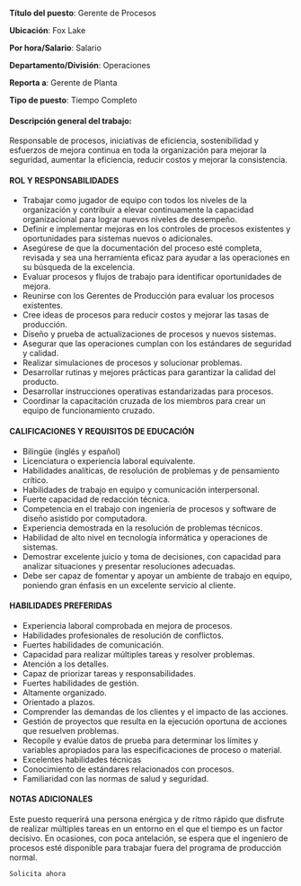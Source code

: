 __Título del puesto__: Gerente de Procesos

__Ubicación__: Fox Lake

__Por hora/Salario__: Salario

__Departamento/División__: Operaciones

__Reporta a__: Gerente de Planta

__Tipo de puesto__: Tiempo Completo

#### Descripción general del trabajo:
Responsable de procesos, iniciativas de eficiencia, sostenibilidad y esfuerzos de mejora continua en toda la organización para mejorar la seguridad, aumentar la eficiencia, reducir costos y mejorar la consistencia.

#### ROL Y RESPONSABILIDADES

+ Trabajar como jugador de equipo con todos los niveles de la organización y contribuir a elevar continuamente la capacidad organizacional para lograr nuevos niveles de desempeño.
+ Definir e implementar mejoras en los controles de procesos existentes y oportunidades para sistemas nuevos o adicionales.
+ Asegúrese de que la documentación del proceso esté completa, revisada y sea una herramienta eficaz para ayudar a las operaciones en su búsqueda de la excelencia.
+ Evaluar procesos y flujos de trabajo para identificar oportunidades de mejora.
+ Reunirse con los Gerentes de Producción para evaluar los procesos existentes.
+ Cree ideas de procesos para reducir costos y mejorar las tasas de producción.
+ Diseño y prueba de actualizaciones de procesos y nuevos sistemas.
+ Asegurar que las operaciones cumplan con los estándares de seguridad y calidad.
+ Realizar simulaciones de procesos y solucionar problemas.
+ Desarrollar rutinas y mejores prácticas para garantizar la calidad del producto.
+ Desarrollar instrucciones operativas estandarizadas para procesos.
+ Coordinar la capacitación cruzada de los miembros para crear un equipo de funcionamiento cruzado.

#### CALIFICACIONES Y REQUISITOS DE EDUCACIÓN

+ Bilingüe (inglés y español)
+ Licenciatura o experiencia laboral equivalente.
+ Habilidades analíticas, de resolución de problemas y de pensamiento crítico.
+ Habilidades de trabajo en equipo y comunicación interpersonal.
+ Fuerte capacidad de redacción técnica.
+ Competencia en el trabajo con ingeniería de procesos y software de diseño asistido por computadora.
+ Experiencia demostrada en la resolución de problemas técnicos.
+ Habilidad de alto nivel en tecnología informática y operaciones de sistemas.
+ Demostrar excelente juicio y toma de decisiones, con capacidad para analizar situaciones y presentar resoluciones adecuadas.
+ Debe ser capaz de fomentar y apoyar un ambiente de trabajo en equipo, poniendo gran énfasis en un excelente servicio al cliente.

#### HABILIDADES PREFERIDAS

+ Experiencia laboral comprobada en mejora de procesos.
+ Habilidades profesionales de resolución de conflictos.
+ Fuertes habilidades de comunicación.
+ Capacidad para realizar múltiples tareas y resolver problemas.
+ Atención a los detalles.
+ Capaz de priorizar tareas y responsabilidades.
+ Fuertes habilidades de gestión.
+ Altamente organizado.
+ Orientado a plazos.
+ Comprender las demandas de los clientes y el impacto de las acciones.
+ Gestión de proyectos que resulta en la ejecución oportuna de acciones que resuelven problemas.
+ Recopile y evalúe datos de prueba para determinar los límites y variables apropiados para las especificaciones de proceso o material.
+ Excelentes habilidades técnicas
+ Conocimiento de estándares relacionados con procesos.
+ Familiaridad con las normas de salud y seguridad.

#### NOTAS ADICIONALES

Este puesto requerirá una persona enérgica y de ritmo rápido que disfrute de realizar múltiples tareas en un entorno en el que el tiempo es un factor decisivo. En ocasiones, con poca antelación, se espera que el ingeniero de procesos esté disponible para trabajar fuera del programa de producción normal.


```
Solicita ahora